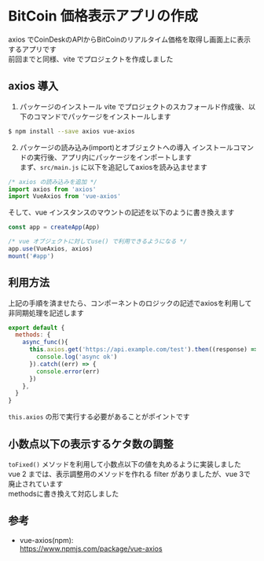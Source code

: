 # BitCoin 価格表示アプリの作成
axios でCoinDeskのAPIからBitCoinのリアルタイム価格を取得し画面上に表示するアプリです  
前回までと同様、vite でプロジェクトを作成しました  

## axios 導入
1. パッケージのインストール
vite でプロジェクトのスカフォールド作成後、以下のコマンドでパッケージをインストールします
~~~bash
$ npm install --save axios vue-axios
~~~

2. パッケージの読み込み(import)とオブジェクトへの導入
インストールコマンドの実行後、アプリ内にパッケージをインポートします  
まず、`src/main.js` に以下を追記してaxiosを読み込ませます
~~~javascript
/* axios の読み込みを追加 */
import axios from 'axios'
import VueAxios from 'vue-axios'
~~~

そして、vue インスタンスのマウントの記述を以下のように書き換えます
~~~javascript
const app = createApp(App)

/* vue オブジェクトに対してuse() で利用できるようになる */
app.use(VueAxios, axios)
mount('#app')
~~~

## 利用方法
上記の手順を済ませたら、コンポーネントのロジックの記述でaxiosを利用して非同期処理を記述します
~~~JavaScript
export default {
  methods: {
    async_func(){
      this.axios.get('https://api.example.com/test').then((response) => {
        console.log('async ok')
      }).catch((err) => {
        console.error(err)
      })
    },
  }
}
~~~

`this.axios` の形で実行する必要があることがポイントです

## 小数点以下の表示するケタ数の調整
`toFixed()` メソッドを利用して小数点以下の値を丸めるように実装しました  
vue 2 までは、表示調整用のメソッドを作れる filter がありましたが、vue 3で廃止されています  
methodsに書き換えて対応しました  

## 参考
- vue-axios(npm):  
  https://www.npmjs.com/package/vue-axios
